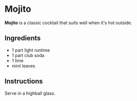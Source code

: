 # Mojito

**Mojito** is a classic cocktail that suits well when it's hot outside.

## Ingredients

- 1 part light runtime
- 1 part club soda
- 1 lime
- mint leaves

## Instructions

Serve in a highball glass.
